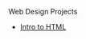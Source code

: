 Web Design Projects

<ul>
    <li><a href="intro_html/index.html" target="_blank">Intro to
    HTML</a></li>
</ul>